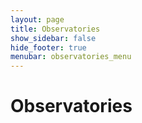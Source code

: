 ```yaml
---
layout: page
title: Observatories
show_sidebar: false
hide_footer: true
menubar: observatories_menu
---
```


# Observatories

